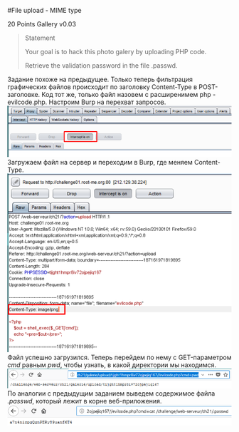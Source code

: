 #File upload - MIME type

20 Points
Gallery v0.03

> Statement
>
> Your goal is to hack this photo galery by uploading PHP code.
>
>  Retrieve the validation password in the file .passwd.

Задание похоже на предыдущее. Только теперь фильтрация графических файлов происходит по заголовку Content-Type в POST-заголовке. Код тот же, только файл назовем с расширенимем php -  evilcode.php. Настроим Burp на перехват запросов.
![](image1.png)
Загружаем файл на сервер и переходим в Burp, где меняем Content-Type.
![](image2.png)
Файл успешно загрузился. Теперь перейдем по нему с GET-параметром *cmd* равным *pwd*, чтобы узнать, в какой директории мы находимся.
![](image3.png)
По аналогии с предыдущим заданием выведем содержимое файла *.passwd*, который лежит в корне веб-приложения.
![](image4.png)